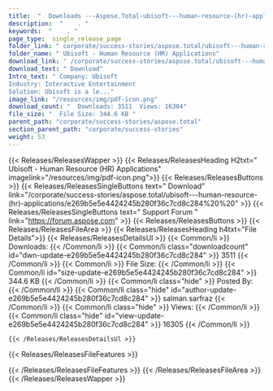 ```yaml
---
title:  "  Downloads ---Aspose.Total-ubisoft---human-resource-(hr)-applications . " 
description:  "    . " 
keywords:  "    . " 
page_type:  single_release_page
folder_link: " corporate/success-stories/aspose.total/ubisoft---human-resource-(hr)-applications/"
folder_name: " Ubisoft - Human Resource (HR) Applications"
download_link: " /corporate/success-stories/aspose.total/ubisoft---human-resource-(hr)-applications/e269b5e5e4424245b280f36c7cd8c284"
download_text: " Download"
Intro_text: " Company: Ubisoft
Industry: Interactive Entertainment
Solution: Ubisoft is a le..."
image_link: "/resources/img/pdf-icon.png"
download_count: "  Downloads: 3511  Views: 16304"
file_size: "  File Size: 344.6 KB "
parent_path: "corporate/success-stories/aspose.total"
section_parent_path: "corporate/success-stories"
weight: 53
---
```


{{< Releases/ReleasesWapper >}}
  {{< Releases/ReleasesHeading H2txt=" Ubisoft - Human Resource (HR) Applications" imagelink="/resources/img/pdf-icon.png">}}
  {{< Releases/ReleasesButtons >}}
    {{< Releases/ReleasesSingleButtons text=" Download" link="/corporate/success-stories/aspose.total/ubisoft---human-resource-(hr)-applications/e269b5e5e4424245b280f36c7cd8c284%20%20" >}}
    {{< Releases/ReleasesSingleButtons text=" Support Forum " link="https://forum.aspose.com" >}}
  {{< Releases/ReleasesButtons >}}
  {{< Releases/ReleasesFileArea >}}
    {{< Releases/ReleasesHeading h4txt="File Details">}}
    {{< Releases/ReleasesDetailsUl >}}
            {{< Common/li  >}} Downloads: {{< /Common/li >}} 
      {{< Common/li class="downloadcount" id="dwn-update-e269b5e5e4424245b280f36c7cd8c284" >}} 3511 {{< /Common/li >}} 
      {{< Common/li  >}} File Size: {{< /Common/li >}} 
      {{< Common/li id="size-update-e269b5e5e4424245b280f36c7cd8c284" >}} 344.6 KB {{< /Common/li >}} 
      {{< Common/li  class="hide" >}} Posted By: {{< /Common/li >}} 
      {{< Common/li class="hide" id="author-update-e269b5e5e4424245b280f36c7cd8c284" >}} salman.sarfraz {{< /Common/li >}} 
      {{< Common/li class="hide"  >}} Views: {{< /Common/li >}} 
      {{< Common/li class="hide" id="view-update-e269b5e5e4424245b280f36c7cd8c284" >}} 16305 {{< /Common/li >}} 

    {{< /Releases/ReleasesDetailsUl >}}

  {{< Releases/ReleasesFileFeatures >}}
      
  {{< /Releases/ReleasesFileFeatures >}}
 {{< /Releases/ReleasesFileArea >}}
{{< /Releases/ReleasesWapper >}}


